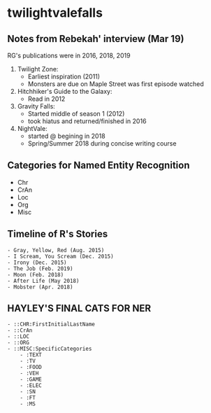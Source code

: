 # twilightvalefalls

## Notes from Rebekah' interview (Mar 19)

RG's publications were in 2016, 2018, 2019

1) Twilight Zone:
    - Earliest inspiration (2011)
    - Monsters are due on Maple Street was first episode watched
2) Hitchhiker's Guide to the Galaxy:
    - Read in 2012
3) Gravity Falls:
     - Started middle of season 1 (2012)
    - took hiatus and returned/finished in 2016
4) NightVale:
    - started @ begining in 2018
   - Spring/Summer 2018 during concise writing course

## Categories for Named Entity Recognition
   - Chr
   - CrAn
   - Loc
   - Org
   - Misc

## Timeline of R's Stories
    - Gray, Yellow, Red (Aug. 2015)
    - I Scream, You Scream (Dec. 2015)
    - Irony (Dec. 2015)
    - The Job (Feb. 2019)
    - Moon (Feb. 2018)
    - After Life (May 2018)
    - Mobster (Apr. 2018)

## HAYLEY'S FINAL CATS FOR NER
    - ::CHR:FirstInitialLastName
    - ::CrAn
    - ::LOC
    - ::ORG
    - ::MISC:SpecificCategories
        - :TEXT
        - :TV
        - :FOOD
        - :VEH
        - :GAME
        - :ELEC
        - :SN
        - :FT
        - :MS
